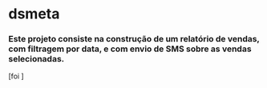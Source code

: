 # dsmeta

### Este projeto consiste na construção de um relatório de vendas, com filtragem por data, e com envio de SMS sobre as vendas selecionadas.

[foi ]
